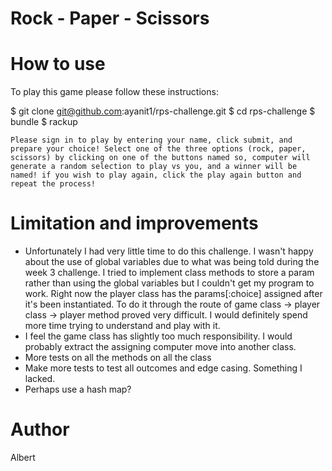 Rock - Paper - Scissors
=======================

How to use
==========

To play this game please follow these instructions:

$ git clone git@github.com:ayanit1/rps-challenge.git
$ cd rps-challenge
$ bundle
$ rackup

```
Please sign in to play by entering your name, click submit, and prepare your choice! Select one of the three options (rock, paper, scissors) by clicking on one of the buttons named so, computer will generate a random selection to play vs you, and a winner will be named! if you wish to play again, click the play again button and repeat the process!
```

Limitation and improvements
===================================
- Unfortunately I had very little time to do this challenge. I wasn't happy about the use of global variables due to what was being told during the week 3 challenge. I tried to implement class methods to store a param rather than using the global variables but I couldn't get my program to work. Right now the player class has the params[:choice] assigned after it's been instantiated. To do it through the route of game class -> player class -> player method proved very difficult. I would definitely spend more time trying to understand and play with it. 
- I feel the game class has slightly too much responsibility. I would probably extract the assigning computer move into another class.
- More tests  on all the methods on all the class
- Make more tests to test all outcomes and edge casing. Something I lacked.
- Perhaps use a hash map?


Author
======
Albert

